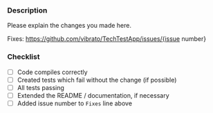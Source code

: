 ### Description

Please explain the changes you made here.

Fixes: https://github.com/vibrato/TechTestApp/issues/{issue number}

### Checklist

- [ ] Code compiles correctly
- [ ] Created tests which fail without the change (if possible)
- [ ] All tests passing
- [ ] Extended the README / documentation, if necessary
- [ ] Added issue number to `Fixes` line above
